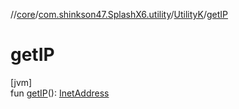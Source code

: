 //[core](../../../index.md)/[com.shinkson47.SplashX6.utility](../index.md)/[UtilityK](index.md)/[getIP](get-i-p.md)

# getIP

[jvm]\
fun [getIP](get-i-p.md)(): [InetAddress](https://docs.oracle.com/javase/8/docs/api/java/net/InetAddress.html)
